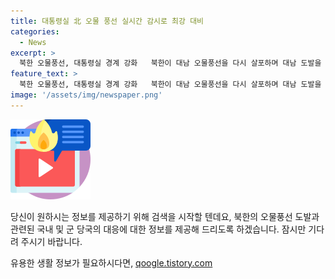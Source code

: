 ```yaml
---
title: 대통령실 北 오물 풍선 실시간 감시로 최강 대비
categories:
  - News
excerpt: >
  북한 오물풍선, 대통령실 경계 강화   북한이 대남 오물풍선을 다시 살포하며 대남 도발을 이어가는 가운데, 서울 용산 대통령실은 실시간 감시 및 낙하물 수거에 주력하고 있다. 대통령실은 북한 오물풍선을 실시간으로 관측하여 낙하 장소를 신속히 특정하고, 모니터링을 이어가는 등 안전 대책을 강구하고 있다. 군 당국은 낙하 후 수거 방침을 유지하며, 대북확성기를 전선 지역에서 가동하여 시민에게 경고하고 있다. 이에 따라 대통령실과 군 당국은 북한의 도발에 대응하기 위한 철저한 대책 마련에 주력하고 있다.
feature_text: >
  북한 오물풍선, 대통령실 경계 강화   북한이 대남 오물풍선을 다시 살포하며 대남 도발을 이어가는 가운데, 서울 용산 대통령실은 실시간 감시 및 낙하물 수거에 주력하고 있다. 대통령실은 북한 오물풍선을 실시간으로 관측하여 낙하 장소를 신속히 특정하고, 모니터링을 이어가는 등 안전 대책을 강구하고 있다. 군 당국은 낙하 후 수거 방침을 유지하며, 대북확성기를 전선 지역에서 가동하여 시민에게 경고하고 있다. 이에 따라 대통령실과 군 당국은 북한의 도발에 대응하기 위한 철저한 대책 마련에 주력하고 있다.
image: '/assets/img/newspaper.png'
---
```


<p><img src="/assets/img/news.png" alt="rentncar 속보" /></p>

<p>당신이 원하시는 정보를 제공하기 위해 검색을 시작할 텐데요, 북한의 오물풍선 도발과 관련된 국내 및 군 당국의 대응에 대한 정보를 제공해 드리도록 하겠습니다. 잠시만 기다려 주시기 바랍니다.</p>
유용한 생활 정보가 필요하시다면, <a href="https://qoogle.tistory.com" rel="dofollow">qoogle.tistory.com</a>



